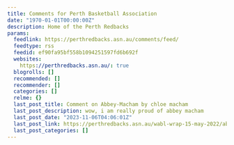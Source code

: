 ```yaml
---
title: Comments for Perth Basketball Association
date: "1970-01-01T00:00:00Z"
description: Home of the Perth Redbacks
params:
  feedlink: https://perthredbacks.asn.au/comments/feed/
  feedtype: rss
  feedid: ef90fa95bf558b1094251597fd6b692f
  websites:
    https://perthredbacks.asn.au/: true
  blogrolls: []
  recommended: []
  recommender: []
  categories: []
  relme: {}
  last_post_title: Comment on Abbey-Macham by chloe macham
  last_post_description: wow, i am really proud of abbey macham
  last_post_date: "2023-11-06T04:06:01Z"
  last_post_link: https://perthredbacks.asn.au/wabl-wrap-15-may-2022/abbey-macham/#comment-97
  last_post_categories: []
---
```

